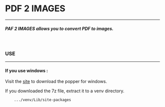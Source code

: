 # PDF 2 IMAGES
***

#####  PAF 2 IMAGES allows you to convert PDF to images.

&nbsp;

### USE
***
#### If you use windows : 
Visit the [site](https://blog.alivate.com.au/poppler-windows/) to download the popper for windows.  
  
If you downloaded the 7z file, extract it to a venv directory.
```text
    .../venv/Lib/site-packages
```

